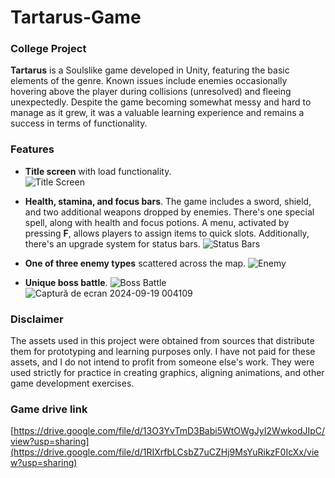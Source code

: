 
# Tartarus-Game

### College Project

**Tartarus** is a Soulslike game developed in Unity, featuring the basic elements of the genre. Known issues include enemies occasionally hovering above the player during collisions (unresolved) and fleeing unexpectedly. Despite the game becoming somewhat messy and hard to manage as it grew, it was a valuable learning experience and remains a success in terms of functionality.

### Features
- **Title screen** with load functionality.  
![Title Screen](https://github.com/user-attachments/assets/13acbdb0-7704-4894-a5c9-d5c288957f47)

- **Health, stamina, and focus bars**. The game includes a sword, shield, and two additional weapons dropped by enemies. There's one special spell, along with health and focus potions. A menu, activated by pressing **F**, allows players to assign items to quick slots. Additionally, there's an upgrade system for status bars.
![Status Bars](https://github.com/user-attachments/assets/d57926e3-ff27-44f2-97df-48b198dca537)

- **One of three enemy types** scattered across the map.
![Enemy](https://github.com/user-attachments/assets/99351957-aa7b-4f54-8eed-423478d4f9f6)

- **Unique boss battle**.
![Boss Battle](https://github.com/user-attachments/assets/f8c8fde7-fe6c-4d9b-8fb2-9014bc086945)
![Captură de ecran 2024-09-19 004109](https://github.com/user-attachments/assets/84b58ccf-2078-4dc2-8c93-ace2ae1def07)
### Disclaimer

The assets used in this project were obtained from sources that distribute them for prototyping and learning purposes only. I have not paid for these assets, and I do not intend to profit from someone else's work. They were used strictly for practice in creating graphics, aligning animations, and other game development exercises.
### Game drive link
[https://drive.google.com/file/d/13O3YvTmD3Babi5WtOWgJyI2WwkodJIpC/view?usp=sharing](https://drive.google.com/file/d/1RIXrfbLCsbZ7uCZHj9MsYuRikzF0IcXx/view?usp=sharing)
